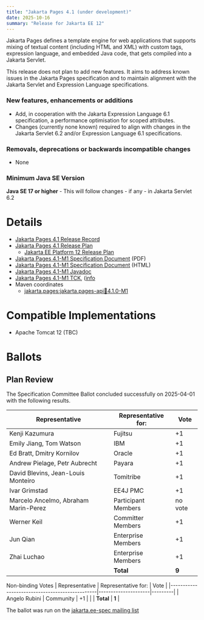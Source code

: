 ```yaml
---
title: "Jakarta Pages 4.1 (under development)"
date: 2025-10-16
summary: "Release for Jakarta EE 12"
---
```

Jakarta Pages defines a template engine for web applications that supports mixing of textual content
(including HTML and XML) with custom tags, expression language, and embedded Java code, that gets compiled
into a Jakarta Servlet.

This release does not plan to add new features.
It aims to address known issues in the Jakarta Pages specification and to maintain alignment with the Jakarta Servlet and Expression Language specifications.

### New features, enhancements or additions
* Add, in cooperation with the Jakarta Expression Language 6.1 specification, a performance optimisation for scoped attributes.
* Changes (currently none known) required to align with changes in the Jakarta Servlet 6.2 and/or Expression Language 6.1 specifications.

### Removals, deprecations or backwards incompatible changes
* None

### Minimum Java SE Version
**Java SE 17 or higher** - This will follow changes - if any - in Jakarta Servlet 6.2

# Details
* [Jakarta Pages 4.1 Release Record](https://projects.eclipse.org/projects/ee4j.jsp/releases/4.1.0)
* [Jakarta Pages 4.1 Release Plan](https://projects.eclipse.org/projects/ee4j.jsp/releases/4.1.0/plan)
  * [Jakarta EE Platform 12 Release Plan](https://jakartaee.github.io/platform/jakartaee12/JakartaEE12ReleasePlan)
* [Jakarta Pages 4.1-M1 Specification Document](./jakarta-server-pages-spec-4.1-M1.pdf) (PDF)
* [Jakarta Pages 4.1-M1 Specification Document](./jakarta-server-pages-spec-4.1-M1.html) (HTML)
* [Jakarta Pages 4.1-M1 Javadoc](./apidocs)
* [Jakarta Pages 4.1-M1 TCK](https://download.eclipse.org/ee4j/pages/jakartaee12/staged/eftl/jakarta-pages-tck-4.1.0-M1.zip), ([info](https://download.eclipse.org/ee4j/pages/jakartaee12/staged/eftl/jakarta-pages-tck-4.1.0-M1.info)
* Maven coordinates
  * [jakarta.pages:jakarta.pages-api:jar:4.1.0-M1](https://central.sonatype.com/artifact/jakarta.servlet.jsp/jakarta.servlet.jsp-api/4.1.0-M1/jar)

# Compatible Implementations

* Apache Tomcat 12 (TBC)

# Ballots

## Plan Review

The Specification Committee Ballot concluded successfully on 2025-04-01 with the following results.

| Representative                                 | Representative for: |  Vote   |
|------------------------------------------------|---------------------|---------|
| Kenji Kazumura                                 | Fujitsu             |   +1    |
| Emily Jiang, Tom Watson                        | IBM                 |   +1    |
| Ed Bratt, Dmitry Kornilov                      | Oracle              |   +1    |
| Andrew Pielage, Petr Aubrecht                  | Payara              |   +1    |
| David Blevins, Jean-Louis Monteiro             | Tomitribe           |   +1    |
| Ivar Grimstad                                  | EE4J PMC            |   +1    |
| Marcelo Ancelmo, Abraham Marin-Perez           | Participant Members | no vote |
| Werner Keil                                    | Committer Members   |   +1    |
| Jun Qian                                       | Enterprise Members  |   +1    |
| Zhai Luchao                                    | Enterprise Members  |   +1    |
|                                                | **Total**           |  **9**  |

Non-binding Votes
| Representative                                 | Representative for: |  Vote   |
|------------------------------------------------|---------------------|---------|
| Angelo Rubini                                  | Community           |   +1    |
|                                                | **Total**           |  **1**  |

The ballot was run on the [jakarta.ee-spec mailing list](https://www.eclipse.org/lists/jakarta.ee-spec/msg03725.html)

